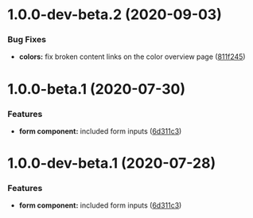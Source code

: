# 1.0.0-dev-beta.2 (2020-09-03)

### Bug Fixes

* **colors:** fix broken content links on the color overview page ([811f245](http://bitbucket.org/uclaucomm/ucla-bruin-components/commits/811f245863d08c081f41fe0f82ff1c4f324c7c11))


# 1.0.0-beta.1 (2020-07-30)

### Features

* **form component:** included form inputs ([6d311c3](http://bitbucket.org/uclaucomm/ucla-bruin-components/commits/6d311c3c8935810a212198834047ceccf6b0e585))


# 1.0.0-dev-beta.1 (2020-07-28)

### Features

* **form component:** included form inputs ([6d311c3](http://bitbucket.org/uclaucomm/ucla-bruin-components/commits/6d311c3c8935810a212198834047ceccf6b0e585))
